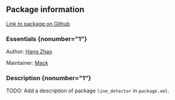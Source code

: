<div id='line_detector-autogenerated' markdown='1'>


<!-- do not edit this file, autogenerated -->

## Package information 

[Link to package on Github](github:org=duckietown,repo=Software,path=10-lane-control/line_detector,branch=master18)

### Essentials {nonumber="1"}

Author: [Hang Zhao](mailto:hangzhao@mit.edu)

Maintainer: [Mack](mailto:mack@duckietown.org)

### Description {nonumber="1"}

TODO: Add a description of package `line_detector` in `package.xml`.



</div>

